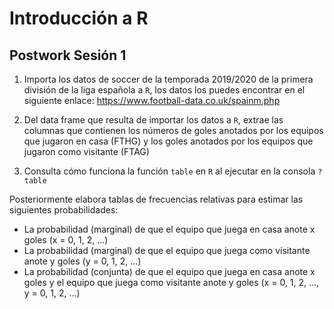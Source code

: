 # Introducción a R
## Postwork Sesión 1

1. Importa los datos de soccer de la temporada 2019/2020 de la primera división de la liga española a `R`, los datos los puedes encontrar en el siguiente enlace: https://www.football-data.co.uk/spainm.php

2. Del data frame que resulta de importar los datos a `R`, extrae las columnas que contienen los números de goles anotados por los equipos que jugaron en casa (FTHG) y los goles anotados por los equipos que jugaron como visitante (FTAG)

3. Consulta cómo funciona la función `table` en `R` al ejecutar en la consola `?table`
 
Posteriormente elabora tablas de frecuencias relativas para estimar las siguientes probabilidades:

- La probabilidad (marginal) de que el equipo que juega en casa anote x goles (x = 0, 1, 2, ...)
- La probabilidad (marginal) de que el equipo que juega como visitante anote y goles (y = 0, 1, 2, ...)
- La probabilidad (conjunta) de que el equipo que juega en casa anote x goles y el equipo que juega como visitante anote y goles (x = 0, 1, 2, ..., y = 0, 1, 2, ...)
